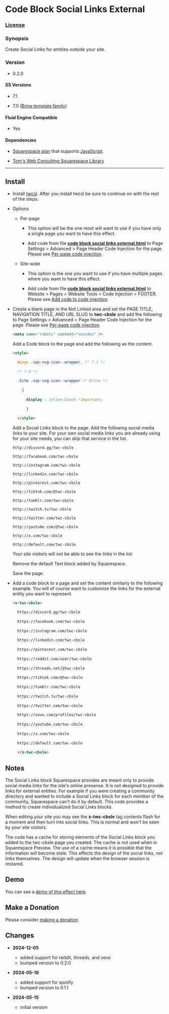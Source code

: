 # Code Block Social Links External

### [License][1]

### Synopsis

Create Social Links for entities outside your site.

### Version

  * 0.2.0

#### SS Versions

  * 7.1
  
  * 7.0 ([Brine template family][2])

#### Fluid Engine Compatible

  * Yes

#### Dependencies

  * [Squarespace plan][3] that supports [JavaScript][4].
  
  * [Tom's Web Consulting Squarespace Library][5]

---

## Install

* Install [twcsl][6]. After you install twcsl be sure to continue on with the
  rest of the steps.
  
* Options

  * Per-page
  
    * This option will be the one most will want to use if you have only a
      single page you want to have this effect.
      
    * Add code from file **[code block social links external.html][7]** to Page
      Settings > Advanced > Page Header Code Injection for the page. Please see
      [Per-page code injection][8].
      
  * Site-wide
  
    * This option is the one you want to use if you have multiple pages where
      you want to have this effect.
      
    * Add code from file **[code block social links external.html][7]** to
      Website > Pages > Website Tools > Code Injection > FOOTER. Please see [Add
      code to code injection][9].
      
* Create a blank page in the Not Linked area and set the PAGE TITLE, NAVIGATION
  TITLE, AND URL SLUG to **twc-cbsle** and add the following to Page Settings >
  Advanced > Page Header Code Injection for the page. Please see [Per-page code
  injection][8].
  
  ```html
  <meta name="robots" content="noindex" />
  ```
    
  Add a Code block to the page and add the following as the content.
  
  ```html
  <style>
  
    #page .sqs-svg-icon--wrapper, /* 7.1 */
    
    /* 7.0 */
    
    .Site .sqs-svg-icon--wrapper /* Brine */
    
      {
      
        display : inline-block !important;
        
        }
        
    </style>
  ```
  
  Add a Social Links block to the page. Add the following social media links to
  your site. For your own social media links you are already using for your site
  needs, you can skip that service in the list.
  
  ```text
  http://discord.gg/twc-cbsle
  
  http://facebook.com/twc-cbsle
  
  http://instagram.com/twc-cbsle
  
  http://linkedin.com/twc-cbsle
  
  http://pinterest.com/twc-cbsle
  
  http://tiktok.com/@twc-cbsle
  
  http://tumblr.com/twc-cbsle
  
  http://twitch.tv/twc-cbsle
  
  http://twitter.com/twc-cbsle
  
  http://youtube.com/@twc-cbsle
  
  http://x.com/twc-cbsle
  
  http://default.com/twc-cbsle
  ```
  
  Your site visitors will not be able to see the links in the list.
  
  Remove the default Text block added by Squarespace.
  
  Save the page.
  
* Add a code block to a page and set the content similarly to the following
  example. You will of course want to customize the links for the external
  entity you want to represent.
  
  ```html
  <x-twc-cbsle>
  
    https://discord.gg/twc-cbsle
    
    https://facebook.com/twc-cbsle
    
    https://instagram.com/twc-cbsle
    
    https://linkedin.com/twc-cbsle
    
    https://pinterest.com/twc-cbsle
    
    https://reddit.com/user/twc-cbsle
    
    https://threads.net/@twc-cbsle
    
    https://tiktok.com/@twc-cbsle
    
    https://tumblr.com/twc-cbsle
    
    https://twitch.tv/twc-cbsle
    
    https://twitter.com/twc-cbsle
    
    https://vevo.com/profiles/twc-cbsle
    
    https://youtube.com/twc-cbsle
    
    https://x.com/twc-cbsle
    
    https://default.com/twc-cbsle
    
    </x-twc-cbsle>
  ```

## Notes

The Social Links block Squarespace provides are meant only to provide social
media links for the site's online presense. It is not designed to provide links
for external entities. For example if you were creating a community directory
and wanted to include a Social Links block for each member of the community,
Squarespace can't do it by default. This code provides a method to create
individualized Social Links blocks.

When editing your site you may see the **x-twc-cbsle** tag contents flash for a
moment and then turn into social links. This is normal and won't be seen by your
site visitors.

The code has a cache for storing elements of the Social Links block you added to
the twc-cbsle page you created. The cache is not used when in Squarespace
Preview. The use of a cache means it is possible that the information will
become stale. This effects the design of the social links, not links themselves.
The design will update when the browser session is restared.

## Demo

You can see a [demo of this effect here][10].

## Make a Donation

Please consider [making a donation][11].

## Changes

* **2024-12-05**

  * added support for reddit, threads, and vevo
  * bumped version to 0.2.0
  
* **2024-05-16**

  * added support for spotify
  * bumped version to 0.1.1
  
* **2024-05-15**

  * initial version

[1]: https://github.com/tomsWebConsulting/twcsl/blob/main/LICENSE.txt#L1
[2]: https://support.squarespace.com/hc/en-us/articles/212512738-Brine-template-family
[3]: https://www.squarespace.com/pricing
[4]: https://en.wikipedia.org/wiki/JavaScript
[5]: https://github.com/tomsWebConsulting/twcsl
[6]: https://github.com/tomsWebConsulting/twcsl#install-options
[7]: code%20block%20social%20links%20external.html#L1
[8]: https://support.squarespace.com/hc/en-us/articles/205815908-Using-code-injection#toc-per-page-code-injection
[9]: https://support.squarespace.com/hc/en-us/articles/205815908-Using-code-injection#toc-add-code-to-code-injection
[10]: https://toms-web-consulting-demos.squarespace.com/code-block-social-links-external?password=twcdemos
[11]: https://github.com/tomsWebConsulting/twcsl#make-a-donation
